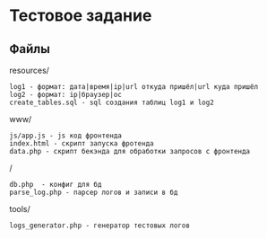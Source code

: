 # Тестовое задание

## Файлы

resources/

    log1 - формат: дата|время|ip|url откуда пришёл|url куда пришёл
    log2 - формат: ip|браузер|ос
    create_tables.sql - sql создания таблиц log1 и log2

www/

    js/app.js - js код фронтенда
    index.html - скрипт запуска фротенда
    data.php - скрипт бекэнда для обработки запросов с фронтенда
    
/

    db.php  - конфиг для бд
    parse_log.php - парсер логов и записи в бд
 
tools/
    
    logs_generator.php - генератор тестовых логов
